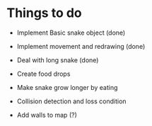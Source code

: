 # Things to do

- Implement Basic snake object (done)
- Implement movement and redrawing (done)
- Deal with long snake (done)

- Create food drops
- Make snake grow longer by eating
- Collision detection and loss condition
- Add walls to map (?)
